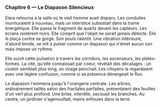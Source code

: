 ### Chapitre 6 — Le Diapason Silencieux
Elara retourna à la salle où le vieil homme avait disparu. Les conduites murmuraient à nouveau, mais un interstice subsistait dans la trame énergétique. Elle passa le fragment de quartz devant les capteurs. Les écrans restèrent noirs. Elle comprit que l'objet ne serait jamais détecté. Elle le plaça contre sa gorge. Son pouls ralentit. Une vibration intérieure, d'abord timide, se mit à pulser comme un diapason qui n'émet aucun son mais impose un rythme.

Elle suivit cette pulsation à travers les corridors, les ascenseurs, les plates-formes. La cité, qu'elle connaissait par coeur, révélait des décalages : un couloir semblait plus long, un virage penchait. Les citoyens la regardaient avec une légère confusion, comme si sa présence dérangeait le flux.

Le diapason l'emmena jusqu'à l'orangerie centrale. Les arbres, ordinairement taillés selon des fractales parfaites, présentaient des feuilles d'un vert plus profond. Une brise, interdite, secouait les branches. Au centre, un jardinier s'agenouillait, mains enfouies dans la terre.
